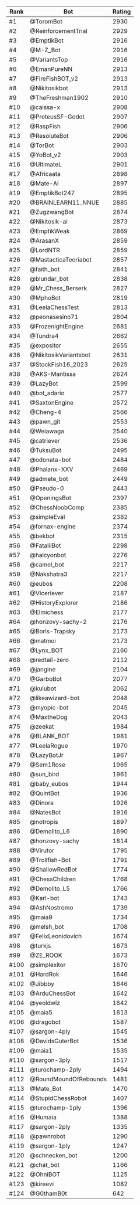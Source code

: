 Rank|Bot|Rating
---|---|---
#1|@ToromBot|2930
#2|@ReinforcementTrial|2929
#3|@EmptikBot|2916
#4|@M-Z_Bot|2916
#5|@VariantsTop|2916
#6|@EmanPureNN|2913
#7|@FireFishBOT_v2|2913
#8|@Nikitosikbot|2913
#9|@TheFreshman1902|2910
#10|@caissa-x|2908
#11|@ProteusSF-Godot|2907
#12|@RaspFish|2906
#13|@ResoluteBot|2906
#14|@TorBot|2903
#15|@YoBot_v2|2903
#16|@UltimateL|2901
#17|@Africaata|2898
#18|@Mate-AI|2897
#19|@EmptikBot247|2895
#20|@BRAINLEARN11_NNUE|2885
#21|@ZugzwangBot|2874
#22|@Nikitosik-ai|2873
#23|@EmptikWeak|2869
#24|@ArasanX|2859
#25|@LordNTR|2859
#26|@MastacticaTeoriabot|2857
#27|@faith_bot|2841
#28|@blundar_bot|2838
#29|@Mr_Chess_Berserk|2827
#30|@MphoBot|2819
#31|@LeelaChessTest|2813
#32|@peonasesino71|2804
#33|@FrozenightEngine|2681
#34|@Tundra4|2662
#35|@expositor|2655
#36|@NikitosikVariantsbot|2631
#37|@StockFish16_2023|2625
#38|@AKS-Mantissa|2624
#39|@LazyBot|2599
#40|@bot_adario|2577
#41|@SaxtonEngine|2572
#42|@Cheng-4|2566
#43|@pawn_git|2553
#44|@Weiawaga|2540
#45|@catriever|2536
#46|@TuksuBot|2495
#47|@odonata-bot|2484
#48|@Phalanx-XXV|2469
#49|@admete_bot|2449
#50|@Pseudo-0|2443
#51|@OpeningsBot|2397
#52|@ChessNoobComp|2385
#53|@simpleEval|2382
#54|@fornax-engine|2374
#55|@bekbot|2315
#56|@FataliiBot|2298
#57|@halcyonbot|2276
#58|@camel_bot|2217
#59|@Nakshatra3|2217
#60|@eubos|2208
#61|@Viceriever|2187
#62|@HistoryExplorer|2186
#63|@Elmichess|2177
#64|@honzovy-sachy-2|2176
#65|@Boris-Trapsky|2173
#66|@matmoi|2173
#67|@Lynx_BOT|2160
#68|@redtail-zero|2112
#69|@jangine|2104
#70|@GarboBot|2077
#71|@kulubot|2062
#72|@likeawizard-bot|2048
#73|@myopic-bot|2045
#74|@MaxtheDog|2043
#75|@zeekat|1984
#76|@BLANK_BOT|1981
#77|@LeelaRogue|1970
#78|@LazyBotJr|1967
#79|@Sem1Rose|1965
#80|@sun_bird|1961
#81|@baby_eubos|1944
#82|@QuintBot|1936
#83|@Dinora|1926
#84|@NatesBot|1916
#85|@notropis|1897
#86|@Demolito_L6|1890
#87|@honzovy-sachy|1814
#88|@Virutor|1795
#89|@Trollfish-Bot|1791
#90|@ShallowRedBot|1774
#91|@ChessChildren|1768
#92|@Demolito_L5|1766
#93|@Karl-bot|1743
#94|@AshNostromo|1739
#95|@maia9|1734
#96|@melsh_bot|1708
#97|@FelixLeonidovich|1674
#98|@turkjs|1673
#99|@ZE_ROOK|1673
#100|@simplexitor|1670
#101|@HardRok|1646
#102|@Jibbby|1646
#103|@ArduChessBot|1642
#104|@yeoldwiz|1642
#105|@maia5|1613
#106|@dragobot|1587
#107|@sargon-4ply|1545
#108|@DavidsGuterBot|1536
#109|@maia1|1535
#110|@sargon-3ply|1517
#111|@turochamp-2ply|1494
#112|@RoundMoundOfRebounds|1481
#113|@Mate_Bot|1470
#114|@StupidChessRobot|1407
#115|@turochamp-1ply|1396
#116|@Humaia|1388
#117|@sargon-2ply|1335
#118|@pawnrobot|1290
#119|@sargon-1ply|1247
#120|@schnecken_bot|1200
#121|@chat_bot|1166
#122|@OhniBOT|1125
#123|@kireevi|1082
#124|@G0thamB0t|642
